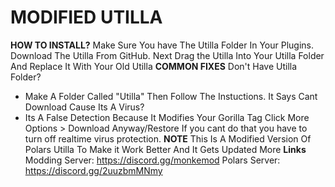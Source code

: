 # MODIFIED UTILLA

**HOW TO INSTALL?**
Make Sure You have The Utilla Folder In Your Plugins.
Download The Utilla From GitHub.
Next Drag the Utilla Into Your Utilla Folder And Replace It With Your Old Utilla
**COMMON FIXES**
Don't Have Utilla Folder?
- Make A Folder Called "Utilla" Then Follow The Instuctions.
It Says Cant Download Cause Its A Virus?
- Its A False Detection Because It Modifies Your Gorilla Tag Click More Options > Download Anyway/Restore If you cant do that you have to turn off realtime virus protection.
**NOTE**
This Is A Modified Version Of Polars Utilla To Make it Work Better And It Gets Updated More
**Links**
Modding Server: https://discord.gg/monkemod
Polars Server: https://discord.gg/2uuzbmMNmy
